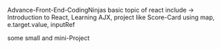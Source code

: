 Advance-Front-End-CodingNinjas
basic topic of react 
include -> Introduction to React, 
Learning AJX, project like Score-Card using map, e.target.value, inputRef

some small and mini-Project
